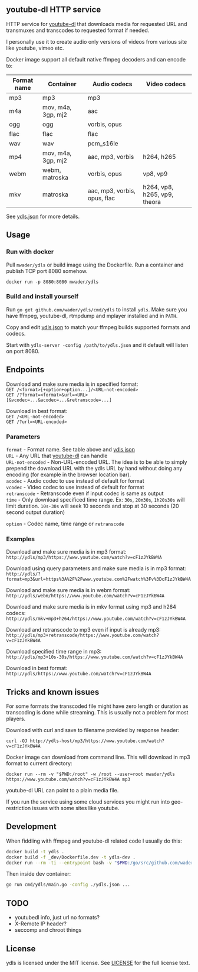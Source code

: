## youtube-dl HTTP service

HTTP service for [youtube-dl](https://yt-dl.org) that downloads media for
requested URL and transmuxes and transcodes to requested format if needed.

I personally use it to create audio only versions of videos from various
site like youtube, vimeo etc.

Docker image support all default native ffmpeg decoders and can encode to:

|Format name|Container|Audio codecs|Video codecs|
|-|-|-|-|
|mp3|mp3|mp3||
|m4a|mov, m4a, 3gp, mj2|aac||
|ogg|ogg|vorbis, opus||
|flac|flac|flac||
|wav|wav|pcm_s16le||
|mp4|mov, m4a, 3gp, mj2|aac, mp3, vorbis|h264, h265|
|webm|webm, matroska|vorbis, opus|vp8, vp9|
|mkv|matroska|aac, mp3, vorbis, opus, flac|h264, vp8, h265, vp9, theora|

See [ydls.json](ydls.json) for more details.

## Usage

### Run with docker

Pull `mwader/ydls` or build image using the Dockerfile. Run a container and publish
TCP port 8080 somehow.

`docker run -p 8080:8080 mwader/ydls `

### Build and install yourself

Run `go get github.com/wader/ydls/cmd/ydls` to install `ydls`.
Make sure you have ffmpeg, youtube-dl, rtmpdump and mplayer
installed and in `PATH`.

Copy and edit [ydls.json](ydls.json) to match your ffmpeg builds
supported formats and codecs.

Start with `ydls-server -config /path/to/ydls.json` and it default will listen
on port 8080.

## Endpoints

Download and make sure media is in specified format:  
`GET /<format>[+option+option...]/<URL-not-encoded>`  
`GET /?format=<format>&url=<URL>[&vcodec=...&acodec=...&retranscode=...]`

Download in best format:  
`GET /<URL-not-encoded>`  
`GET /?url=<URL-encoded>`  

### Parameters

`format` - Format name. See table above and [ydls.json](ydls.json)  
`URL` - Any URL that [youtube-dl](https://yt-dl.org) can handle  
`URL-not-encoded` - Non-URL-encoded URL. The idea is to be able to simply
prepend the download URL with the ydls URL by hand without doing any encoding
(for example in the browser location bar).  
`acodec` - Audio codec to use instead of default for format  
`vcodec` - Video codec to use instead of default for format  
`retranscode` - Retranscode even if input codec is same as output  
`time` - Only download specificed time range. Ex: `30s`, `20m30s`, `1h20s30s` will limit
duration. `10s-30s` will seek 10 seconds and stop at 30 seconds (20 second output duration)

`option` - Codec name, time range or `retranscode`

### Examples

Download and make sure media is in mp3 format:  
`http://ydls/mp3/https://www.youtube.com/watch?v=cF1zJYkBW4A`

Download using query parameters and make sure media is in mp3 format:  
`http://ydls/?format=mp3&url=https%3A%2F%2Fwww.youtube.com%2Fwatch%3Fv%3DcF1zJYkBW4A`

Download and make sure media is in webm format:  
`http://ydls/webm/https://www.youtube.com/watch?v=cF1zJYkBW4A`

Download and make sure media is in mkv format using mp3 and h264 codecs:  
`http://ydls/mkv+mp3+h264/https://www.youtube.com/watch?v=cF1zJYkBW4A`

Download and retranscode to mp3 even if input is already mp3:  
`http://ydls/mp3+retranscode/https://www.youtube.com/watch?v=cF1zJYkBW4A`

Download specified time range in mp3:  
`http://ydls/mp3+10s-30s/https://www.youtube.com/watch?v=cF1zJYkBW4A`

Download in best format:  
`http://ydls/https://www.youtube.com/watch?v=cF1zJYkBW4A`

## Tricks and known issues

For some formats the transcoded file might have zero length or duration as transcoding is done
while streaming. This is usually not a problem for most players.

Download with curl and save to filename provided by response header:

`curl -OJ http://ydls-host/mp3/https://www.youtube.com/watch?v=cF1zJYkBW4A`

Docker image can download from command line. This will download in mp3 format
to current directory:

`docker run --rm -v "$PWD:/root" -w /root --user=root mwader/ydls https://www.youtube.com/watch?v=cF1zJYkBW4A mp3`

youtube-dl URL can point to a plain media file.

If you run the service using some cloud services you might run into geo-restriction
issues with some sites like youtube.

## Development

When fiddling with ffmpeg and youtube-dl related code I usually do this:

```sh
docker build -t ydls .
docker build -f _dev/Dockerfile.dev -t ydls-dev .
docker run --rm -ti --entrypoint bash -v "$PWD:/go/src/github.com/wader/ydls" -w /go/src/github.com/wader/ydls ydls-dev
```

Then inside dev container:

```sh
go run cmd/ydls/main.go -config ./ydls.json ...
```

## TODO

- youtubedl info, just url no formats?
- X-Remote IP header?
- seccomp and chroot things

## License

ydls is licensed under the MIT license. See [LICENSE](LICENSE) for the full license text.
